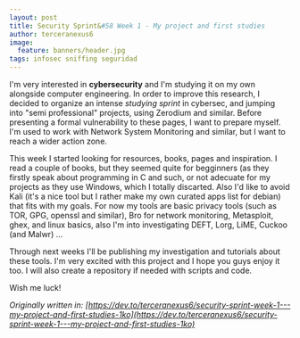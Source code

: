 ```yaml
---
layout: post
title: Security Sprint&#58 Week 1 - My project and first studies
author: terceranexus6
image:
  feature: banners/header.jpg
tags: infosec sniffing seguridad
---
```


I'm very interested in **cybersecurity** and I'm studying it on my own alongside computer engineering. In order to improve this research, I decided to organize an intense *studying sprint* in cybersec, and jumping into "semi professional" projects, using Zerodium and similar. Before presenting a formal vulnerability to these pages, I want to prepare myself. I'm used to work with Network System Monitoring and similar, but I want to reach a wider action zone.

This week I started looking for resources, books, pages and inspiration. I read a couple of books, but they seemed quite for begginners (as they firstly speak about programming in C and such, or not adecuate for my projects as they use Windows, which I totally discarted. Also I'd like to avoid Kali (it's a nice tool but I rather make my own curated apps list for debian) that fits with my goals. For now my tools are basic privacy tools (such as TOR, GPG, openssl and similar), Bro for network monitoring, Metasploit, ghex, and linux basics, also I'm into investigating DEFT, Lorg, LiME, Cuckoo (and Malwr) ...

Through next weeks I'll be publishing my investigation and tutorials about these tools. I'm very excited with this project and I hope you guys enjoy it too. I will also create a repository if needed with scripts and code.

Wish me luck!

*Originally written in: [https://dev.to/terceranexus6/security-sprint-week-1---my-project-and-first-studies-1ko](https://dev.to/terceranexus6/security-sprint-week-1---my-project-and-first-studies-1ko)*
